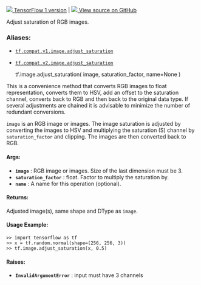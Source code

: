 [ ![](https://tensorflow.google.cn/images/tf_logo_32px.png) TensorFlow 1
version](/versions/r1.15/api_docs/python/tf/image/adjust_saturation) |  [
![](https://tensorflow.google.cn/images/GitHub-Mark-32px.png) View source on
GitHub
](https://github.com/tensorflow/tensorflow/blob/r2.0/tensorflow/python/ops/image_ops_impl.py#L2083-L2126)  
  
  
Adjust saturation of RGB images.

### Aliases:

  * [`tf.compat.v1.image.adjust_saturation`](/api_docs/python/tf/image/adjust_saturation)
  * [`tf.compat.v2.image.adjust_saturation`](/api_docs/python/tf/image/adjust_saturation)

    
    
    tf.image.adjust_saturation(
        image,
        saturation_factor,
        name=None
    )
    

This is a convenience method that converts RGB images to float representation,
converts them to HSV, add an offset to the saturation channel, converts back
to RGB and then back to the original data type. If several adjustments are
chained it is advisable to minimize the number of redundant conversions.

`image` is an RGB image or images. The image saturation is adjusted by
converting the images to HSV and multiplying the saturation (S) channel by
`saturation_factor` and clipping. The images are then converted back to RGB.

#### Args:

  * **`image`** : RGB image or images. Size of the last dimension must be 3.
  * **`saturation_factor`** : float. Factor to multiply the saturation by.
  * **`name`** : A name for this operation (optional).

#### Returns:

Adjusted image(s), same shape and DType as `image`.

#### Usage Example:

    
    
    >> import tensorflow as tf
    >> x = tf.random.normal(shape=(256, 256, 3))
    >> tf.image.adjust_saturation(x, 0.5)
    

#### Raises:

  * **`InvalidArgumentError`** : input must have 3 channels

